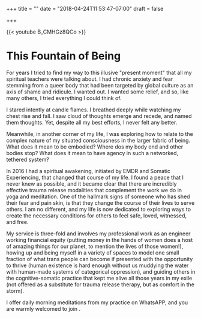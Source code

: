 +++
title = ""
date = "2018-04-24T11:53:47-07:00"
draft = false

+++

{{< youtube B_CMHGz8QCo >}}

# This Fountain of Being

For years I tried to find my way to this illusive "present moment" that all my
spiritual teachers were talking about. I had chronic anxiety and fear stemming
from a queer body that had been targeted by global culture as an axis of shame 
and ridicule. I wanted out. I wanted some relief, and so, like many others,
I tried everything I could think of.

I stared intently at candle flames. I breathed deeply while watching my chest
rise and fall. I saw cloud of thoughts emerge and recede, and named them thoughts.
Yet, despite all my best efforts, I never felt any better.

Meanwhile, in another corner of my life, I was exploring how to relate to the
complex nature of my situated consciousness in the larger fabric of being. 
What does it mean to be embodied? Where dos my body end and other bodies stop?
What does it mean to have agency in such a networked, tethered system?

In 2016 I had a spiritual awakening, initiated by EMDR and Somatic Experiencing,
that changed that course of my life. I found a peace that I never knew as possible,
and it became clear that there are incredibly effective trauma release modalities
that complement the work we do in yoga and meditation. One of the hallmark signs
of someone who has shed their fear and pain skin, is that they change the course
of their lives to serve others. I am no different, and my life is now dedicated 
to exploring ways to create the necessary conditions for others to feel safe, loved, 
witnessed, and free.

My service is three-fold and involves my professional work as an engineer
working financial equity (putting money in the hands of women does a host of 
amazing things for our planet, to mention the lives of those women!), howing up 
and being myself in a variety of spaces to model one small fraction of what trans
people can become if presented with the opportunity to thrive (human existence is 
hard enough without us muddying the water with human-made 
systems of categorical oppression), and guiding others in the cognitive-somatic 
practice that kept me alive all those years in my exile (not offered as a 
substitute for trauma release therapy, but as comfort in the storm). 

I offer daily morning meditations from my practice on WhatsAPP, and you are 
warmly welcomed to join .
